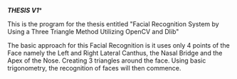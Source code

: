 
*******THESIS V1********

This is the program for the thesis entitled "Facial Recognition System by Using a Three Triangle Method Utilizing OpenCV and Dlib"

The basic approach for this Facial Recognition is it uses only 4 points of the Face namely the Left and Right Lateral Canthus, the Nasal Bridge and the Apex of the Nose. 
Creating 3 triangles around the face. Using basic trigonometry, the recognition of faces will then commence.

